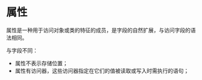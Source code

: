 # 属性

属性是一种用于访问对象或类的特征的成员，是字段的自然扩展，与访问字段的语法相同。

与字段不同：

* 属性不表示存储位置；
* 属性有访问器，这些访问器指定在它们的值被读取或写入时需执行的语句；



